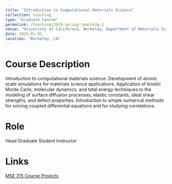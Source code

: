```yaml
---
title: "Introduction to Computational Materials Science"
collection: teaching
type: "Graduate Course"
permalink: /teaching/2019-spring-teaching-1
venue: "University of California, Berkeley, Department of Materials Science & Engineering"
date: 2019-01-01
location: "Berkeley, CA"
---
```


Course Description
======

Introduction to computational materials science. Development of atomic scale simulations for materials science applications. Application of kinetic Monte Carlo, molecular dynamics, and total energy techniques to the modeling of surface diffusion processes, elastic constants, ideal shear strengths, and defect properties. Introduction to simple numerical methods for solving coupled differential equations and for studying correlations.

Role
======

Head Graduate Student Instructor

Links
=====
[MSE 215 Course Projects](https://github.com/mse215)
